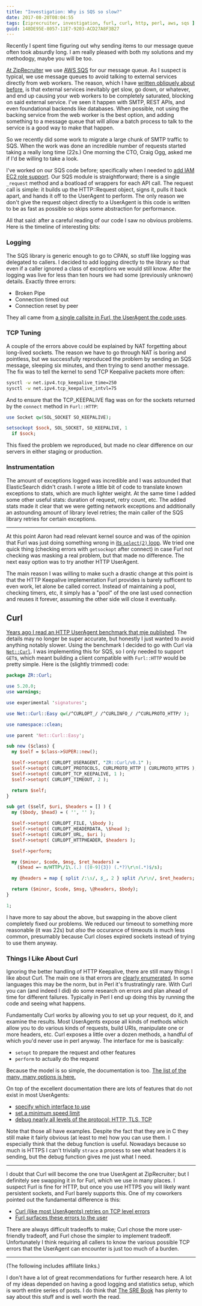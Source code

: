 ```yaml
---
title: "Investigation: Why is SQS so slow?"
date: 2017-08-20T08:04:55
tags: [ziprecruiter, investigation, furl, curl, http, perl, aws, sqs ]
guid: 148DE95E-8057-11E7-9203-ACD27A8F3B27
---
```

Recently I spent time figuring out why sending items to our message queue often
took absurdly long.  I am really pleased with both my solutions and my methodogy,
maybe you will be too.

<!--more-->

[At ZipRecruiter][zr] we use [AWS SQS][sqs] for our message queue.  As I suspect
is typical, we use message queues to avoid talking to external services directly
from web workers.  The reason, which I have [written obliquely about
before][reaper], is that external services inevitably get slow, go down, or
whatever, and end up causing your web workers to be completely saturated,
blocking on said external service.  I've seen it happen with SMTP, REST APIs,
and even foundational backends like databases.  When possible, not using the
backing service from the web worker is the best option, and adding something to
a message queue that will allow a batch process to talk to the service is a good
way to make that happen.

So we recently did some work to migrate a large chunk of SMTP traffic to SQS.
When the work was done an incredible number of requests started taking a really
long time (22s.)  One morning the CTO, Craig Ogg, asked me if I'd be willing to
take a look.

I've worked on our SQS code before; specifically when I needed to [add IAM EC2
role support][iam].  Our SQS module is straightforward; there is a single
`_request` method and a boatload of wrappers for each API call.  The request
call is simple: it builds up the HTTP::Request object, signs it, pulls it back
apart, and hands it off to the UserAgent to perform.  The only reason we don't
give the request object directly to a UserAgent is this code is written to be
as fast as possible so skips some abstraction for performance.

All that said: after a careful reading of our code I saw no obvious problems.
Here is the timeline of interesting bits:

### Logging

The SQS library is generic enough to go to CPAN, so stuff like logging was
delegated to callers.  I decided to add logging directly to the library so that
even if a caller ignored a class of exceptions we would still know.  After the
logging was live for less than ten hours we had some (previously unknown)
details.  Exactly three errors:

 * Broken Pipe
 * Connection timed out
 * Connection reset by peer

They all came from [a single callsite in Furl, the UserAgent the code
uses][callsite].

### TCP Tuning

A couple of the errors above could be explained by NAT forgetting about
long-lived sockets.  The reason we have to go through NAT is boring and
pointless, but we successfully reproduced the problem by sending an SQS message,
sleeping six minutes, and then trying to send another message.  The fix was to
tell the kernel to send TCP Keepalive packets more often:

``` sh
sysctl -w net.ipv4.tcp_keepalive_time=250
sysctl -w net.ipv4.tcp_keepalive_intvl=75
```

And to ensure that the TCP_KEEPALIVE flag was on for the sockets returned by the
`connect` method in `Furl::HTTP`:

``` perl
use Socket qw(SOL_SOCKET SO_KEEPALIVE);

setsockopt $sock, SOL_SOCKET, SO_KEEPALIVE, 1
  if $sock;
```

This fixed the problem we reproduced, but made no clear difference on our
servers in either staging or production.

### Instrumentation

The amount of exceptions logged was incredible and I was astounded that
ElasticSearch didn't crash.  I wrote a little bit of code to translate known
exceptions to stats, which are much lighter weight.  At the same time I added
some other useful stats: duration of request, retry count, etc.  The added stats
made it clear that we were getting network exceptions and additionally an
astounding amount of library level retries; the main caller of the SQS library
retries for certain exceptions.

---

At this point Aaron had read relevant kernel source and was of the opinion that
Furl was just doing something wrong in [its `select(2)` loop][furlsel].  We
tried one quick thing (checking errors with `getsockopt` after connect) in case
Furl not checking was masking a real problem, but that made no difference.  The
next easy option was to try another HTTP UserAgent.

The main reason I was willing to make such a drastic change at this point is
that the HTTP Keepalive implementation Furl provides is barely sufficent to even
work, let alone be called correct.  Instead of maintaining a pool, checking
timers, etc, it simply has a "pool" of the one last used connection and reuses
it forever, assuming the other side will close it eventually.

## Curl

[Years ago I read an HTTP UserAgent benchmark that mje published][benchmark].
The details may no longer be super accurate, but honestly I just wanted to avoid
anything notably slower.  Using the benchmark I decided to go with Curl via
[`Net::Curl`][netcurl].  I was implementing this for SQS, so I only needed to
support `GET`s, which meant building a client compatible with `Furl::HTTP` would
be pretty simple.  Here is the (slightly trimmed) code:

``` perl
package ZR::Curl;

use 5.20.0;
use warnings;

use experimental 'signatures';

use Net::Curl::Easy qw(/^CURLOPT_/ /^CURLINFO_/ /^CURLPROTO_HTTP/ );

use namespace::clean;

use parent 'Net::Curl::Easy';

sub new ($class) {
  my $self = $class->SUPER::new();

  $self->setopt( CURLOPT_USERAGENT, "ZR::Curl/v0.1" );
  $self->setopt( CURLOPT_PROTOCOLS, CURLPROTO_HTTP | CURLPROTO_HTTPS );
  $self->setopt( CURLOPT_TCP_KEEPALIVE, 1 );
  $self->setopt( CURLOPT_TIMEOUT, 2 );

  return $self;
}

sub get ($self, $uri, $headers = [] ) {
  my ($body, $head) = ( '', '' );

  $self->setopt( CURLOPT_FILE, \$body );
  $self->setopt( CURLOPT_HEADERDATA, \$head );
  $self->setopt( CURLOPT_URL, $uri );
  $self->setopt( CURLOPT_HTTPHEADER, $headers );

  $self->perform;

  my ($minor, $code, $msg, $ret_headers) =
    ($head =~ m/HTTP\/1\.(.) ([0-9]{3}) (.*?)\r\n(.*)$/s);

  my @headers = map { split /:\s/, $_, 2 } split /\r\n/, $ret_headers;

  return ($minor, $code, $msg, \@headers, $body);
}

1;
```

I have more to say about the above, but swapping in the above client completely
fixed our problems.  We reduced our timeout to something more reasonable (it was
22s) but *also* the occurance of timeouts is much less common, presumably
because Curl closes expired sockets instead of trying to use them anyway.

### Things I Like About Curl

Ignoring the better handling of HTTP Keepalive, there are still many things I
like about Curl.  The main one is that errors are [clearly enumerated][curlerr].
In some languages this may be the norm, but in Perl it's frustratingly rare.
With Curl you can (and indeed I did) do some research on errors and plan ahead
of time for different failures.  Typically in Perl I end up doing this by
running the code and seeing what happens.

Fundamentally Curl works by allowing you to set up your request, do it, and
examine the results.  Most UserAgents expose all kinds of methods which allow
you to do various kinds of requests, build URIs, manipulate one or more headers,
etc.  Curl exposes a little over a dozen methods, a handful of which you'd never
use in perl anyway.  The interface for me is basically:

 * `setopt` to prepare the request and other features
 * `perform` to actually do the request

Because the model is so simple, the documentation is too.  [The list of the many,
many options is here.][setopt]

On top of the excellent documentation there are lots of features that do not
exist in most UserAgents:

 * [specify which interface to use](https://curl.haxx.se/libcurl/c/CURLOPT_INTERFACE.html)
 * [set a minimum speed limit](https://curl.haxx.se/libcurl/c/CURLOPT_LOW_SPEED_LIMIT.html)
 * [debug nearly all levels of the protocol: HTTP, TLS, TCP](https://curl.haxx.se/libcurl/c/CURLOPT_DEBUGFUNCTION.html)

Note that those all have examples.  Despite the fact that they are in C they
still make it fairly obvious (at least to me) how you can use them.  I
especially think that the debug function is useful.  Nowadays because so much is
HTTPS I can't trivially `strace` a process to see what headers it is sending,
but the debug function gives me just what I need.

---

I doubt that Curl will become the one true UserAgent at ZipRecruiter; but I
definitely see swapping it in for Furl, which we use in many places.  I suspect
Furl is fine for HTTP, but once you use HTTPS you will likely want persistent
sockets, and Furl barely supports this.  One of my coworkers pointed out the
fundamental difference is this:

 * [Curl (like most UserAgents) retries on TCP level errors][curlre]
 * [Furl surfaces these errors to the user][furlre]

There are always difficult tradeoffs to make; Curl chose the more user-friendly
tradeoff, and Furl chose the simpler to implement tradeoff.  Unfortunately I
think requiring all callers to know the various possible TCP errors that the
UserAgent can encounter is just too much of a burden.

---

(The following includes affiliate links.)

I don't have a lot of great recommendations for further research here.  A lot of
my ideas depended on having a good logging and statistics setup, which is worth
entire series of posts.  I do think that <a target="_blank"
href="https://www.amazon.com/gp/product/149192912X/ref=as_li_tl?ie=UTF8&camp=1789&creative=9325&creativeASIN=149192912X&linkCode=as2&tag=afoolishmanif-20&linkId=a7610c779654105cddeb8ee1773e5984">The
SRE Book</a><img
src="//ir-na.amazon-adsystem.com/e/ir?t=afoolishmanif-20&l=am2&o=1&a=149192912X"
width="1" height="1" border="0" alt="" style="border:none !important; margin:0px
!important;" /> has plenty to say about this stuff and is well worth the read.

[furlre]: https://github.com/tokuhirom/Furl/issues/98
[curlre]: https://github.com/curl/curl/blob/4ebe24dfea0c9f93cbfaee66b52a0670e66124d8/lib/transfer.c#L1852
[benchmark]: https://web.archive.org/web/20190319220350/http://www.martin-evans.me.uk:80/node/169
[furlsel]: https://metacpan.org/source/TOKUHIROM/Furl-3.11/lib/Furl/HTTP.pm#L864-882
[setopt]: https://curl.haxx.se/libcurl/c/curl_easy_setopt.html
[zr]: https://web.archive.org/web/20190330183125/https://www.ziprecruiter.com/hiring/technology
[sqs]: https://aws.amazon.com/sqs/
[reaper]: /posts/reap-slow-and-bloated-plack-workers/
[iam]: /posts/aws-iam-at-ziprecruiter/
[callsite]: https://metacpan.org/source/TOKUHIROM/Furl-3.05/lib/Furl/HTTP.pm#L381
[netcurl]: https://metacpan.org/pod/Net::Curl
[curlerr]: https://curl.haxx.se/libcurl/c/libcurl-errors.html
